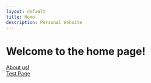 ```yaml
---
layout: default
title: Home
description: Personal Website
---
```


<h1>Welcome to the home page!</h1>

[About us!](about.md)<br>
[Test Page](test.md)

